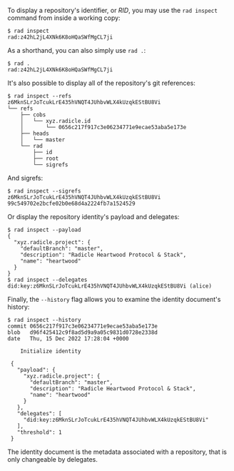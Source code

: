 To display a repository's identifier, or *RID*, you may use the `rad inspect`
command from inside a working copy:

```
$ rad inspect
rad:z42hL2jL4XNk6K8oHQaSWfMgCL7ji
```

As a shorthand, you can also simply use `rad .`:

```
$ rad .
rad:z42hL2jL4XNk6K8oHQaSWfMgCL7ji
```

It's also possible to display all of the repository's git references:

```
$ rad inspect --refs
z6MknSLrJoTcukLrE435hVNQT4JUhbvWLX4kUzqkEStBU8Vi
└── refs
    ├── cobs
    │   └── xyz.radicle.id
    │       └── 0656c217f917c3e06234771e9ecae53aba5e173e
    ├── heads
    │   └── master
    └── rad
        ├── id
        ├── root
        └── sigrefs
```

And sigrefs:

```
$ rad inspect --sigrefs
z6MknSLrJoTcukLrE435hVNQT4JUhbvWLX4kUzqkEStBU8Vi 99c549702e2bcfe02b0e68d4a2224fb7a1524529
```

Or display the repository identity's payload and delegates:

```
$ rad inspect --payload
{
  "xyz.radicle.project": {
    "defaultBranch": "master",
    "description": "Radicle Heartwood Protocol & Stack",
    "name": "heartwood"
  }
}
$ rad inspect --delegates
did:key:z6MknSLrJoTcukLrE435hVNQT4JUhbvWLX4kUzqkEStBU8Vi (alice)
```

Finally, the `--history` flag allows you to examine the identity document's
history:

```
$ rad inspect --history
commit 0656c217f917c3e06234771e9ecae53aba5e173e
blob   d96f425412c9f8ad5d9a9a05c9831d0728e2338d
date   Thu, 15 Dec 2022 17:28:04 +0000

    Initialize identity

 {
   "payload": {
     "xyz.radicle.project": {
       "defaultBranch": "master",
       "description": "Radicle Heartwood Protocol & Stack",
       "name": "heartwood"
     }
   },
   "delegates": [
     "did:key:z6MknSLrJoTcukLrE435hVNQT4JUhbvWLX4kUzqkEStBU8Vi"
   ],
   "threshold": 1
 }

```

The identity document is the metadata associated with a repository, that is
only changeable by delegates.
